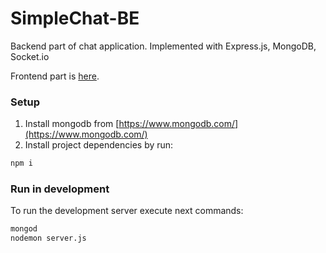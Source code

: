 # SimpleChat-BE
Backend part of chat application. Implemented with Express.js, MongoDB, Socket.io

Frontend part is [here](https://github.com/AndrewKoliaka/SimpleChat).

### Setup
1. Install mongodb from [https://www.mongodb.com/](https://www.mongodb.com/)
2. Install project dependencies by run:
```sh
npm i
```
### Run in development
To run the development server execute next commands:
```sh
mongod
nodemon server.js
```
